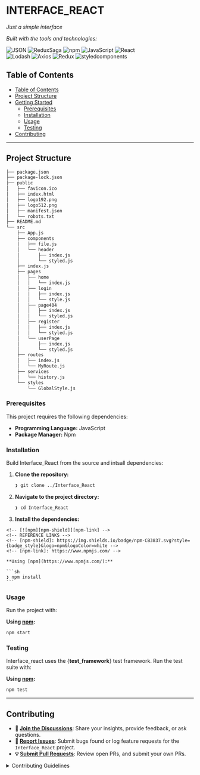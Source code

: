 <div id="top">

<!-- HEADER STYLE: COMPACT -->

# INTERFACE_REACT 
<em>Just a simple interface</em>

<!-- BADGES -->
<!-- local repository, no metadata badges. -->

<em>Built with the tools and technologies:</em>

<img src="https://img.shields.io/badge/JSON-000000.svg?style=flat-square&logo=JSON&logoColor=white" alt="JSON">
<img src="https://img.shields.io/badge/ReduxSaga-999999.svg?style=flat-square&logo=Redux-Saga&logoColor=white" alt="ReduxSaga">
<img src="https://img.shields.io/badge/npm-CB3837.svg?style=flat-square&logo=npm&logoColor=white" alt="npm">
<img src="https://img.shields.io/badge/JavaScript-F7DF1E.svg?style=flat-square&logo=JavaScript&logoColor=black" alt="JavaScript">
<img src="https://img.shields.io/badge/React-61DAFB.svg?style=flat-square&logo=React&logoColor=black" alt="React">
<br>
<img src="https://img.shields.io/badge/Lodash-3492FF.svg?style=flat-square&logo=Lodash&logoColor=white" alt="Lodash">
<img src="https://img.shields.io/badge/Axios-5A29E4.svg?style=flat-square&logo=Axios&logoColor=white" alt="Axios">
<img src="https://img.shields.io/badge/Redux-764ABC.svg?style=flat-square&logo=Redux&logoColor=white" alt="Redux">
<img src="https://img.shields.io/badge/styledcomponents-DB7093.svg?style=flat-square&logo=styled-components&logoColor=white" alt="styledcomponents">

<br clear="left"/>

## Table of Contents

- [Table of Contents](#table-of-contents)
- [Project Structure](#project-structure)
- [Getting Started](#getting-started)
    - [Prerequisites](#prerequisites)
    - [Installation](#installation)
    - [Usage](#usage)
    - [Testing](#testing)
- [Contributing](#contributing)

---

## Project Structure

```sh
├── package.json
├── package-lock.json
├── public
│   ├── favicon.ico
│   ├── index.html
│   ├── logo192.png
│   ├── logo512.png
│   ├── manifest.json
│   └── robots.txt
├── README.md
└── src
    ├── App.js
    ├── components
    │   ├── file.js
    │   └── header
    │       ├── index.js
    │       └── styled.js
    ├── index.js
    ├── pages
    │   ├── home
    │   │   └── index.js
    │   ├── login
    │   │   ├── index.js
    │   │   └── style.js
    │   ├── page404
    │   │   ├── index.js
    │   │   └── styled.js
    │   ├── register
    │   │   ├── index.js
    │   │   └── styled.js
    │   └── userPage
    │       ├── index.js
    │       └── styled.js
    ├── routes
    │   ├── index.js
    │   └── MyRoute.js
    ├── services
    │   └── history.js
    └── styles
        └── GlobalStyle.js
```


### Prerequisites

This project requires the following dependencies:

- **Programming Language:** JavaScript
- **Package Manager:** Npm

### Installation

Build Interface_React from the source and intsall dependencies:

1. **Clone the repository:**

    ```sh
    ❯ git clone ../Interface_React
    ```

2. **Navigate to the project directory:**

    ```sh
    ❯ cd Interface_React
    ```

3. **Install the dependencies:**

<!-- SHIELDS BADGE CURRENTLY DISABLED -->
	<!-- [![npm][npm-shield]][npm-link] -->
	<!-- REFERENCE LINKS -->
	<!-- [npm-shield]: https://img.shields.io/badge/npm-CB3837.svg?style={badge_style}&logo=npm&logoColor=white -->
	<!-- [npm-link]: https://www.npmjs.com/ -->

	**Using [npm](https://www.npmjs.com/):**

	```sh
	❯ npm install
	```

### Usage

Run the project with:

**Using [npm](https://www.npmjs.com/):**
```sh
npm start
```

### Testing

Interface_react uses the {__test_framework__} test framework. Run the test suite with:

**Using [npm](https://www.npmjs.com/):**
```sh
npm test
```

---

## Contributing

- **💬 [Join the Discussions](https://LOCAL/Web/Interface_React/discussions)**: Share your insights, provide feedback, or ask questions.
- **🐛 [Report Issues](https://LOCAL/Web/Interface_React/issues)**: Submit bugs found or log feature requests for the `Interface_React` project.
- **💡 [Submit Pull Requests](https://LOCAL/Web/Interface_React/blob/main/CONTRIBUTING.md)**: Review open PRs, and submit your own PRs.

<details closed>
<summary>Contributing Guidelines</summary>

1. **Fork the Repository**: Start by forking the project repository to your LOCAL account.
2. **Clone Locally**: Clone the forked repository to your local machine using a git client.
   ```sh
   git clone /home/joao_victor/Projects/Learning/Web/Interface_React/
   ```
3. **Create a New Branch**: Always work on a new branch, giving it a descriptive name.
   ```sh
   git checkout -b new-feature-x
   ```
4. **Make Your Changes**: Develop and test your changes locally.
5. **Commit Your Changes**: Commit with a clear message describing your updates.
   ```sh
   git commit -m 'Implemented new feature x.'
   ```
6. **Push to LOCAL**: Push the changes to your forked repository.
   ```sh
   git push origin new-feature-x
   ```
7. **Submit a Pull Request**: Create a PR against the original project repository. Clearly describe the changes and their motivations.
8. **Review**: Once your PR is reviewed and approved, it will be merged into the main branch. Congratulations on your contribution!
</details>


